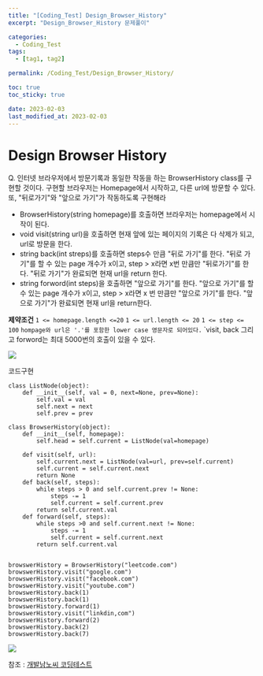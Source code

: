 ```yaml
---
title: "[Coding_Test] Design_Browser_History"
excerpt: "Design_Browser_History 문제풀이"

categories:
  - Coding_Test
tags:
  - [tag1, tag2]

permalink: /Coding_Test/Design_Browser_History/

toc: true
toc_sticky: true

date: 2023-02-03
last_modified_at: 2023-02-03
---
```


# Design Browser History
> 
Q. 인터넷 브라우저에서 방문기록과 동일한 작동을 하는 BrowserHistory class를 구현할 것이다. 구현할 브라우저는 Homepage에서 시작하고, 다른 url에 방문할 수 있다. 또, "뒤로가기"와 "앞으로 가기"가 작동하도록 구현해라

- BrowserHistory(string homepage)를 호출하면 브라우저는 homepage에서 시작이 된다.
- void visit(string url)을 호출하면 현재 앞에 있는 페이지의 기록은 다 삭제가 되고, url로 방문을 한다.
- string back(int streps)를 호출하면 steps수 만큼 "뒤로 가기"를 한다. "뒤로 가기"를 할 수 있는 page 개수가 x이고, step > x라면 x번 만큼만 "뒤로가기"를 한다. "뒤로 가기"가 완료되면 현재 url을 return 한다.
- string forword(int steps)을 호출하면 "앞으로 가기"를 한다. "앞으로 가기"를 할 수 있는 page 개수가 x이고, step > x라면 x 번 만큼만 "앞으로 가기"를 한다. "앞으로 가기"가 완료되면 현재 url을 return한다.

**제약조건**
`1 <= homepage.length <=20`
`1 <= url.length <= 20`
`1 <= step <= 100`
`hompage와 url은 '.'를 포함한 lower case 영문자로 되어있다.`
`visit, back 그리고 forword는 최대 5000번의 호출이 있을 수 있다.

![](https://velog.velcdn.com/images/tlsgn8483/post/8b981ed5-ad17-47f4-bc9e-dd66dac890a2/image.png)

코드구현
```
class ListNode(object):
    def __init__(self, val = 0, next=None, prev=None):
        self.val = val
        self.next = next
        self.prev = prev

class BrowserHistory(object):
    def __init__(self, homepage):
        self.head = self.current = ListNode(val=homepage)

    def visit(self, url):
        self.current.next = ListNode(val=url, prev=self.current)
        self.current = self.current.next
        return None
    def back(self, steps):
        while steps > 0 and self.current.prev != None:
            steps -= 1
            self.current = self.current.prev
        return self.current.val
    def forward(self, steps):
        while steps >0 and self.current.next != None:
            steps -= 1
            self.current = self.current.next
        return self.current.val


browswerHistory = BrowserHistory("leetcode.com")
browswerHistory.visit("google.com")
browswerHistory.visit("facebook.com")
browswerHistory.visit("youtube.com")
browswerHistory.back(1)
browswerHistory.back(1)
browswerHistory.forward(1)
browswerHistory.visit("linkdin,com")
browswerHistory.forward(2)
browswerHistory.back(2)
browswerHistory.back(7)
```

![](https://velog.velcdn.com/images/tlsgn8483/post/fbc472a2-9f89-4beb-be18-64d5ac639537/image.png)





참조 : [개발남노씨 코딩테스트]([https://www.nossi.dev/interview/cs/dsa](https://www.inflearn.com/course/%EC%BD%94%EB%94%A9%ED%85%8C%EC%8A%A4%ED%8A%B8-%EC%9E%85%EB%AC%B8-%ED%8C%8C%EC%9D%B4%EC%8D%AC/dashboard))
